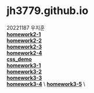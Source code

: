 # jh3779.github.io
20221187 우지훈   \
[**homework2-1**](https://jh3779.github.io/homework2-1.html)   \
[**homework2-2**](https://jh3779.github.io/homework2-2.html)   \
[**homework2-3**](https://jh3779.github.io/homework2-3.html)   \
[**homework2-4**](https://jh3779.github.io/homework2-4.html)      
[**css_demo**](https://jh3779.github.io/css_demo.html)   \
[**homework3-1**](https://jh3779.github.io/homework3-1.png)   \
[**homework3-2**](https://jh3779.github.io/homework3-2.png)   \
[**homework3-3**](https://jh3779.github.io/homework3-3.png)   \
[**homework3-4**](https://jh3779.github.io/homework3-4.png)   \ 
[**homework3-5**](https://jh3779.github.io/homework3-5.png)   \
